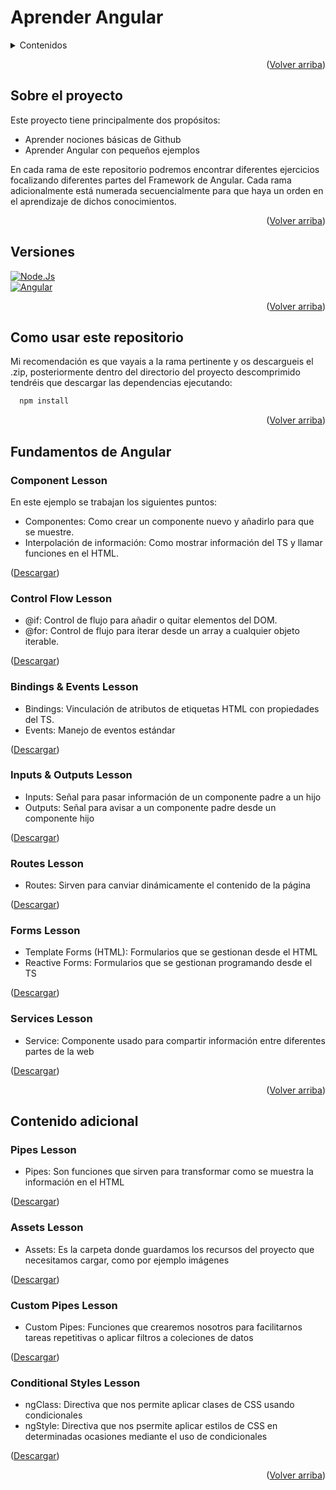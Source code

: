 <a name="readme-top"></a>

# Aprender Angular
<details>
  <summary>Contenidos</summary>
  <ol>
    <li>
      <a href="#sobre-el-proyecto">Sobre el proyecto</a>
    </li>    
    <li>
      <a href="#versiones">Versiones</a>
    </li>
    <li>
      <a href="#Como-usar-este-repositorio">Como usar este repositorio</a>
    </li>
    <li>
      <a href="#Fundamentos-de-Angular">Fundamentos de Angular</a>
      <ol>
        <li><a href="#Component-Lesson">Component Lesson</a></li>
        <li><a href="#Control-Flow-Lesson">Control Flow Lesson</a></li>
        <li><a href="#Bindings-&-Events-Lesson">Bindings & Events Lesson</a></li>
        <li><a href="#Inputs-&-Outputs-Lesson">Inputs & Outputs Lesson</a></li>
        <li><a href="#Routes-Lesson">Routes Lesson</a></li>
        <li><a href="#Forms-Lesson">Forms Lesson</a></li>
        <li><a href="#Services-Lesson">Services Lesson</a></li>
      </ol>
    </li>
    <li>
      <a href="#Contenido-Adicional">Contenido Adicional</a>
        <ol>
          <li><a href="#Pipes-Lesson">Pipes Lesson</a></li>
          <li><a href="#Assets-Lesson">Assets Lesson</a></li>
          <li><a href="#Custom-Pipes-Lesson">Custom Pipes Lesson</a></li>
          <li><a href="#Conditional-Styles-Lesson">Conditional Styles Lesson</a></li>
        </ol>
    </li>
  </ol>
</details>

<p align="right">(<a href="#readme-top">Volver arriba</a>)</p>

## Sobre el proyecto
Este proyecto tiene principalmente dos propósitos:
* Aprender nociones básicas de Github
* Aprender Angular con pequeños ejemplos

En cada rama de este repositorio podremos encontrar diferentes ejercicios focalizando diferentes partes del Framework de Angular. Cada rama adicionalmente está numerada secuencialmente para que haya un orden en el aprendizaje de dichos conocimientos.

<p align="right">(<a href="#readme-top">Volver arriba</a>)</p>

## Versiones
[![Node.Js][Node.io]][Node-url]<br>
[![Angular][Angular.io]][Angular-url]

<p align="right">(<a href="#readme-top">Volver arriba</a>)</p>

## Como usar este repositorio
Mi recomendación es que vayais a la rama pertinente y os descargueis el .zip, posteriormente dentro del directorio del proyecto descomprimido tendréis que descargar las dependencias ejecutando:

```sh
  npm install
```

<p align="right">(<a href="#readme-top">Volver arriba</a>)</p>

## Fundamentos de Angular

### Component Lesson
En este ejemplo se trabajan los siguientes puntos:
* Componentes: Como crear un componente nuevo y añadirlo para que se muestre.
* Interpolación de información: Como mostrar información del TS y llamar funciones en el HTML.
<p>(<a href="https://github.com/valenti-casas-ilerna/AngularSamples/archive/refs/heads/1-ComponentLesson.zip">Descargar</a>)</p>

### Control Flow Lesson
* @if: Control de flujo para añadir o quitar elementos del DOM.
* @for: Control de flujo para iterar desde un array a cualquier objeto iterable.
<p>(<a href="https://github.com/valenti-casas-ilerna/AngularSamples/archive/refs/heads/2-ControlFlowLesson.zip">Descargar</a>)</p>

### Bindings & Events Lesson
* Bindings: Vinculación de atributos de etiquetas HTML con propiedades del TS.
* Events: Manejo de eventos estándar
<p>(<a href="https://github.com/valenti-casas-ilerna/AngularSamples/archive/refs/heads/3-BindingsAndEventsLesson.zip">Descargar</a>)</p>

### Inputs & Outputs Lesson
* Inputs: Señal para pasar información de un componente padre a un hijo
* Outputs: Señal para avisar a un componente padre desde un componente hijo
<p>(<a href="https://github.com/valenti-casas-ilerna/AngularSamples/archive/refs/heads/4-InputAndOutputLesson.zip">Descargar</a>)</p>

### Routes Lesson
* Routes: Sirven para canviar dinámicamente el contenido de la página
<p>(<a href="https://github.com/valenti-casas-ilerna/AngularSamples/archive/refs/heads/5-Routes.zip">Descargar</a>)</p>

### Forms Lesson
* Template Forms (HTML): Formularios que se gestionan desde el HTML
* Reactive Forms: Formularios que se gestionan programando desde el TS
<p>(<a href="https://github.com/valenti-casas-ilerna/AngularSamples/archive/refs/heads/6-FormsLesson.zip">Descargar</a>)</p>

### Services Lesson
* Service: Componente usado para compartir información entre diferentes partes de la web
<p>(<a href="https://github.com/valenti-casas-ilerna/AngularSamples/archive/refs/heads/7-ServicesLesson.zip">Descargar</a>)</p>

<p align="right">(<a href="#readme-top">Volver arriba</a>)</p>

## Contenido adicional

### Pipes Lesson
* Pipes: Son funciones que sirven para transformar como se muestra la información en el HTML
<p>(<a href="https://github.com/valenti-casas-ilerna/AngularSamples/archive/refs/heads/8-PipesLesson.zip">Descargar</a>)</p>

### Assets Lesson
* Assets: Es la carpeta donde guardamos los recursos del proyecto que necesitamos cargar, como por ejemplo imágenes
<p>(<a href="https://github.com/valenti-casas-ilerna/AngularSamples/archive/refs/heads/9-AssetsLesson.zip">Descargar</a>)</p>

### Custom Pipes Lesson
* Custom Pipes: Funciones que crearemos nosotros para facilitarnos tareas repetitivas o aplicar filtros a coleciones de datos
<p>(<a href="https://github.com/valenti-casas-ilerna/AngularSamples/archive/refs/heads/CustomPipesLesson.zip">Descargar</a>)</p>

### Conditional Styles Lesson
* ngClass: Directiva que nos permite aplicar clases de CSS usando condicionales
* ngStyle: Directiva que nos psermite aplicar estilos de CSS en determinadas ocasiones mediante el uso de condicionales
<p>(<a href="">Descargar</a>)</p>

<p align="right">(<a href="#readme-top">Volver arriba</a>)</p>

<!-- MARKDOWN LINKS & IMAGES -->
[Angular.io]: https://img.shields.io/badge/angular%2018.0.2-red?style=for-the-badge&logo=angular
[Angular-url]: https://angular.io/
[Node.io]: https://img.shields.io/badge/NODE.JS%2022.2.0-grey?style=for-the-badge&logo=nodedotjs
[Node-url]: https://nodejs.org/en
